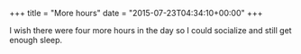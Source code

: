 +++
title = "More hours"
date = "2015-07-23T04:34:10+00:00"
+++

I wish there were four more hours in the day so I could socialize and still get enough sleep.
			
